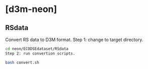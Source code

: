 # [d3m-neon]


## RSdata
Convert RS data to D3M format.
Step 1: change to target directory.
```bash
cd neon/ECODSEdataset/RSdata
Step 2: run convertion scripts.
```
```bash
bash convert.sh
```

